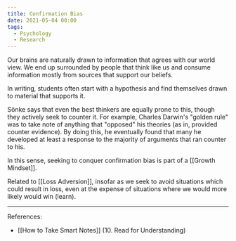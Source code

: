 ```yaml
---
title: Confirmation Bias
date: 2021-05-04 00:00
tags:
  - Psychology
  - Research
---
```


Our brains are naturally drawn to information that agrees with our world view. We end up surrounded by people that think like us and consume information mostly from sources that support our beliefs.

In writing, students often start with a hypothesis and find themselves drawn to material that supports it.

Sönke says that even the best thinkers are equally prone to this, though they actively seek to counter it. For example, Charles Darwin's "golden rule" was to take note of anything that "opposed" his theories (as in, provided counter evidence). By doing this, he eventually found that many he developed at least a response to the majority of arguments that ran counter to his.

In this sense, seeking to conquer confirmation bias is part of a [[Growth Mindset]].

Related to [[Loss Adversion]], insofar as we seek to avoid situations which could result in loss, even at the expense of situations where we would more likely would win (learn).

---

References:

* [[How to Take Smart Notes]] (10. Read for Understanding)

